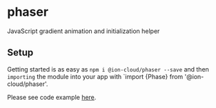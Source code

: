# phaser
JavaScript gradient animation and initialization helper

## Setup
Getting started is as easy as `npm i @ion-cloud/phaser --save` and then `importing` the module into your app with `import {Phase} from '@ion-cloud/phaser'. 

Please see code example [here](https://github.com/ion-cloud/phaser/blob/master/demo/src/App.vue).
